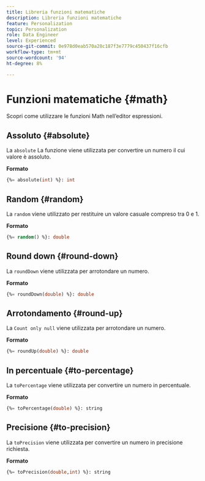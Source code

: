 ```yaml
---
title: Libreria funzioni matematiche
description: Libreria funzioni matematiche
feature: Personalization
topic: Personalization
role: Data Engineer
level: Experienced
source-git-commit: 0e978d0eab570a28c187f3e7779c450437f16cfb
workflow-type: tm+mt
source-wordcount: '94'
ht-degree: 8%

---
```


# Funzioni matematiche {#math}

Scopri come utilizzare le funzioni Math nell’editor espressioni.

## Assoluto {#absolute}

La `absolute` La funzione viene utilizzata per convertire un numero il cui valore è assoluto.

**Formato**

```sql
{%= absolute(int) %}: int
```

## Random {#random}

La `random` viene utilizzato per restituire un valore casuale compreso tra 0 e 1.

**Formato**

```sql
{%= random() %}: double
```

## Round down {#round-down}

La `roundDown` viene utilizzata per arrotondare un numero.

**Formato**

```sql
{%= roundDown(double) %}: double
```

## Arrotondamento {#round-up}

La `Count only null` viene utilizzata per arrotondare un numero.

**Formato**

```sql
{%= roundUp(double) %}: double
```

## In percentuale {#to-percentage}

La `toPercentage` viene utilizzata per convertire un numero in percentuale.

**Formato**

```sql
{%= toPercentage(double) %}: string
```

## Precisione {#to-precision}

La `toPrecision` viene utilizzata per convertire un numero in precisione richiesta.

**Formato**

```sql
{%= toPrecision(double,int) %}: string
```
